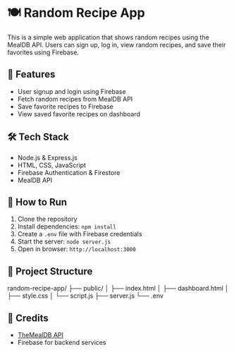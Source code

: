 # 🍽️ Random Recipe App

This is a simple web application that shows random recipes using the MealDB API. Users can sign up, log in, view random recipes, and save their favorites using Firebase.

## 🚀 Features

- User signup and login using Firebase
- Fetch random recipes from MealDB API
- Save favorite recipes to Firebase
- View saved favorite recipes on dashboard

## 🛠️ Tech Stack

- Node.js & Express.js
- HTML, CSS, JavaScript
- Firebase Authentication & Firestore
- MealDB API

## 🔧 How to Run

1. Clone the repository  
2. Install dependencies: `npm install`  
3. Create a `.env` file with Firebase credentials  
4. Start the server: `node server.js`  
5. Open in browser: `http://localhost:3000`

## 📁 Project Structure

random-recipe-app/ ├── public/ │ ├── index.html │ ├── dashboard.html │ ├── style.css │ └── script.js ├── server.js └── .env
## 🙌 Credits

- [TheMealDB API](https://www.themealdb.com)
- Firebase for backend services
